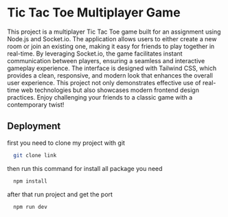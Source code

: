 # Tic Tac Toe Multiplayer Game

This project is a multiplayer Tic Tac Toe game built for an assignment using Node.js and Socket.io. The application allows users to either create a new room or join an existing one, making it easy for friends to play together in real-time. By leveraging Socket.io, the game facilitates instant communication between players, ensuring a seamless and interactive gameplay experience. The interface is designed with Tailwind CSS, which provides a clean, responsive, and modern look that enhances the overall user experience. This project not only demonstrates effective use of real-time web technologies but also showcases modern frontend design practices. Enjoy challenging your friends to a classic game with a contemporary twist!

## Deployment

first you need to clone my project with git

```bash
  git clone link
```

then run this command for install all package you need

```bash
  npm install
```

after that run project and get the port

```bash
  npm run dev
```
